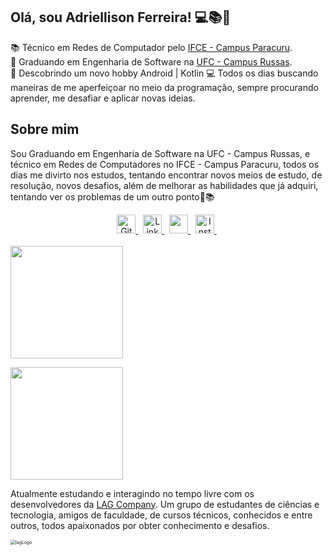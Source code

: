 ## Olá, sou Adriellison Ferreira! 💻📚📑

  :books: Técnico em Redes de Computador pelo [IFCE - Campus Paracuru](https://ifce.edu.br/paracuru).</br>
  :school: Graduando em Engenharia de Software na [UFC - Campus Russas](http://www.campusrussas.ufc.br/).</br>
  📲 Descobrindo um novo hobby Android | Kotlin
  :computer: Todos os dias buscando maneiras de me aperfeiçoar no meio da programação, sempre procurando aprender, me desafiar e aplicar novas ideias.</br>

## Sobre mim

Sou Graduando em Engenharia de Software na UFC - Campus Russas, e técnico em Redes de Computadores no IFCE - Campus Paracuru, todos os dias me divirto nos estudos, tentando encontrar novos meios de estudo, de resolução, novos desafios, além de melhorar as habilidades que já adquiri, tentando ver os problemas de um outro ponto🤗📚</br>

  <div align="center">
    <a href="https://github.com/adriellison" target="_blank">
      <img height="30" src="https://img.shields.io/badge/GitHub-100000?style=for-the-badge&logo=github&logoColor=white" title="GitHub">
    </a>&nbsp;
    <a href="https://www.linkedin.com/in/adriellison/" target="_blank">
      <img height="30" src="https://img.shields.io/badge/LinkedIn-0077B5?style=for-the-badge&logo=linkedin&logoColor=white" title="LinkedIn">
    </a>&nbsp;
    <a href="mailto:adriellisonki@gmail.com">
      <img height="30" src="https://img.shields.io/badge/-Gmail-c14438?style=for-the-badge&logo=Gmail&logoColor=white" target="_blank">
    </a>&nbsp;
    <a href="https://www.instagram.com/adriellison_fer/" target="_blank">
      <img height="30" src="https://img.shields.io/badge/Instagram-E4405F?style=for-the-badge&logo=instagram&logoColor=white" title="Instagram">
    </a>&nbsp;
  </div>

</br>
<img height="180em"
    src="https://github-readme-stats.vercel.app/api?username=adriellison&show_icons=true&theme=dracula&include_all_commits=true&count_private=true"/>

  <img height="180em"
    src="https://github-readme-stats.vercel.app/api/top-langs/?username=adriellison&layout=compact&langs_count=16&theme=dracula"/>
</a>

Atualmente estudando e interagindo no tempo livre com os desenvolvedores da [LAG Company](https://discord.gg/Z4RcfxtPYE). Um grupo de estudantes de ciências e tecnologia, amigos de faculdade, de cursos técnicos, conhecidos e entre outros, todos apaixonados por obter conhecimento e desafios. 

<img src="https://i.imgur.com/PChKk5d.png" alt="lagLogo" style="zoom:50%;" />
